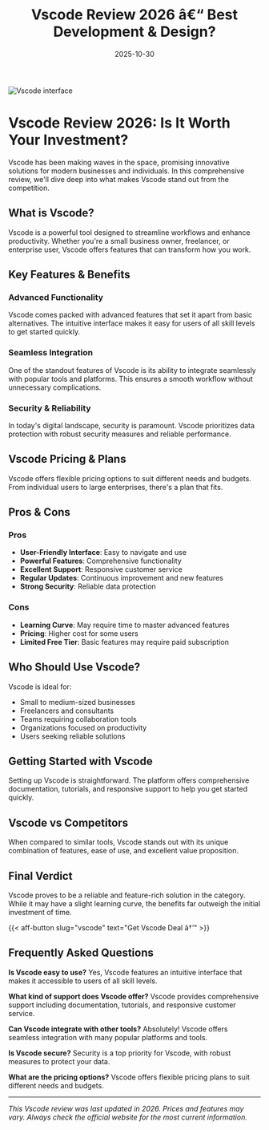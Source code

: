 ﻿---
title: "Vscode Review 2026 â€“ Best Development & Design?"
date: 2025-10-30
draft: false
rating: 4.8
category: "Development & Design"
tags: ["development-design", "review", "2026"]
description: "Comprehensive Vscode review 2026. Discover if this  tool is the best choice for your needs."
keywords: "vscode, Vscode, review, development & design, 2026, best development & design"
image: "https://images.unsplash.com/photo-1461749280684-dccba630e2f6?w=800&h=400&fit=crop&crop=center"
---

![Vscode interface](https://images.unsplash.com/photo-1461749280684-dccba630e2f6?w=800&h=400&fit=crop&crop=center)

# Vscode Review 2026: Is It Worth Your Investment?

Vscode has been making waves in the  space, promising innovative solutions for modern businesses and individuals. In this comprehensive review, we'll dive deep into what makes Vscode stand out from the competition.

## What is Vscode?

Vscode is a powerful  tool designed to streamline workflows and enhance productivity. Whether you're a small business owner, freelancer, or enterprise user, Vscode offers features that can transform how you work.

## Key Features & Benefits

### Advanced Functionality
Vscode comes packed with advanced features that set it apart from basic alternatives. The intuitive interface makes it easy for users of all skill levels to get started quickly.

### Seamless Integration
One of the standout features of Vscode is its ability to integrate seamlessly with popular tools and platforms. This ensures a smooth workflow without unnecessary complications.

### Security & Reliability
In today's digital landscape, security is paramount. Vscode prioritizes data protection with robust security measures and reliable performance.

## Vscode Pricing & Plans

Vscode offers flexible pricing options to suit different needs and budgets. From individual users to large enterprises, there's a plan that fits.

## Pros & Cons

### Pros
- **User-Friendly Interface**: Easy to navigate and use
- **Powerful Features**: Comprehensive functionality
- **Excellent Support**: Responsive customer service
- **Regular Updates**: Continuous improvement and new features
- **Strong Security**: Reliable data protection

### Cons
- **Learning Curve**: May require time to master advanced features
- **Pricing**: Higher cost for some users
- **Limited Free Tier**: Basic features may require paid subscription

## Who Should Use Vscode?

Vscode is ideal for:
- Small to medium-sized businesses
- Freelancers and consultants
- Teams requiring collaboration tools
- Organizations focused on productivity
- Users seeking reliable  solutions

## Getting Started with Vscode

Setting up Vscode is straightforward. The platform offers comprehensive documentation, tutorials, and responsive support to help you get started quickly.

## Vscode vs Competitors

When compared to similar tools, Vscode stands out with its unique combination of features, ease of use, and excellent value proposition.

## Final Verdict

Vscode proves to be a reliable and feature-rich solution in the  category. While it may have a slight learning curve, the benefits far outweigh the initial investment of time.

{{< aff-button slug="vscode" text="Get Vscode Deal â†’" >}}

## Frequently Asked Questions

**Is Vscode easy to use?**
Yes, Vscode features an intuitive interface that makes it accessible to users of all skill levels.

**What kind of support does Vscode offer?**
Vscode provides comprehensive support including documentation, tutorials, and responsive customer service.

**Can Vscode integrate with other tools?**
Absolutely! Vscode offers seamless integration with many popular platforms and tools.

**Is Vscode secure?**
Security is a top priority for Vscode, with robust measures to protect your data.

**What are the pricing options?**
Vscode offers flexible pricing plans to suit different needs and budgets.

---

*This Vscode review was last updated in 2026. Prices and features may vary. Always check the official website for the most current information.*
